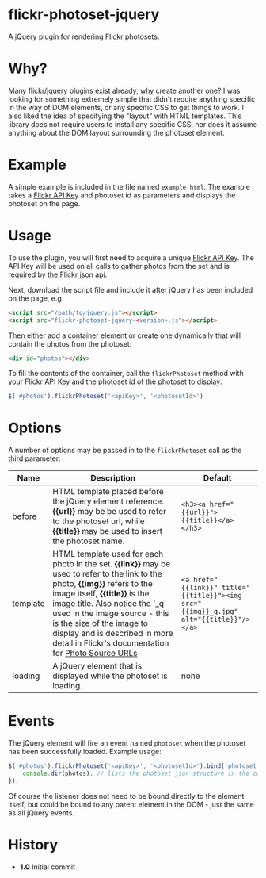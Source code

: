 # flickr-photoset-jquery

A jQuery plugin for rendering [Flickr](https://www.flickr.com/) photosets.

Why?
====
Many flickr/jquery plugins exist already, why create another one?  I was looking for something extremely simple that didn't require anything specific in the way of DOM elements, or any specific CSS to get things to work.  I also liked the idea of specifying the "layout" with HTML templates.  This library does not require users to install any specific CSS, nor does it assume anything about the DOM layout surrounding the photoset element.

Example
=======
A simple example is included in the file named `example.html`.  The example takes a [Flickr API Key](https://www.flickr.com/services/api/keys/) and photoset id as parameters and displays the photoset on the page.

Usage
=====
To use the plugin, you will first need to acquire a unique [Flickr API Key](https://www.flickr.com/services/api/keys/).  The API Key will be used on all calls to gather photos from the set and is required by the Flickr json api.

Next, download the script file and include it after jQuery has been included on the page, e.g.

``` html
<script src="/path/to/jquery.js"></script>
<script src="flickr-photoset-jquery-<version>.js"></script>
```

Then either add a container element or create one dynamically that will contain the photos from the photoset:

``` html
<div id="photos"></div>
```

To fill the contents of the container, call the `flickrPhotoset` method with your Flickr API Key and the photoset id of the photoset to display: 

``` javascript
$('#photos').flickrPhotoset('<apiKey>', '<photosetId>')
```

Options
=======
A number of options may be passed in to the `flickrPhotoset` call as the third parameter:

Name | Description | Default
---- | ----------- | -------
before | HTML template placed before the jQuery element reference.  **{{url}}** may be be used to refer to the photoset url, while **{{title}}** may be used to insert the photoset name. | `<h3><a href="{{url}}">{{title}}</a></h3>`
template | HTML template used for each photo in the set.  **{{link}}** may be used to refer to the link to the photo, **{{img}}** refers to the image itself, **{{title}}** is the image title.  Also notice the '_q' used in the image source - this is the size of the image to display and is described in more detail in Flickr's documentation for [Photo Source URLs](https://www.flickr.com/services/api/misc.urls.html) | `<a href="{{link}}" title="{{title}}"><img src="{{img}}_q.jpg" alt="{{title}}"/></a>`
loading | A jQuery element that is displayed while the photoset is loading. | none

Events
======
The jQuery element will fire an event named `photoset` when the photoset has been successfully loaded.  Example usage:

``` javascript
$('#photos').flickrPhotoset('<apiKey>', '<photosetId>').bind('photoset', function(evt, photos) {
    console.dir(photos); // lists the photoset json structure in the console
});
```

Of course the listener does not need to be bound directly to the element itself, but could be bound to any parent element in the DOM - just the same as all jQuery events.

History
=======
* **1.0** Initial commit
